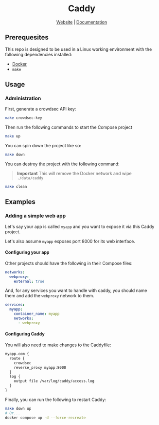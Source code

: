 <div align="center">

# Caddy

[Website](https://caddyserver.com/) | [Documentation](https://caddyserver.com/docs)

</div>

## Prerequesites

This repo is designed to be used in a Linux working environment with the following dependencies installed:

- [Docker](https://docker.com)
- `make`

## Usage

### Administration

First, generate a crowdsec API key:

```sh
make crowdsec-key
```

Then run the following commands to start the Compose project

```sh
make up
```

You can spin down the project like so:

```sh
make down
```

You can destroy the project with the following command:

> **Important** This will remove the Docker network and wipe `./data/caddy`

```sh
make clean
```

## Examples

### Adding a simple web app

Let's say your app is called `myapp` and you want to expose it via this Caddy project.

Let's also assume `myapp` exposes port 8000 for its web interface.

#### Configuring your app

Other projects should have the following in their Compose files:


```yml
networks:
  webproxy:
    external: true
```

And, for any services you want to handle with caddy, you should name them and add the `webproxy` network to them.

```yml
services:
  myapp:
    container_name: myapp
    networks:
      - webproxy
```

#### Configuring Caddy

You will also need to make changes to the Caddyfile:

```diff
myapp.com {
  route {
    crowdsec
    reverse_proxy myapp:8000
  }
  log {
    output file /var/log/caddy/access.log
  }
}
```

Finally, you can run the following to restart Caddy:

```sh
make down up
# Or...
docker compose up -d --force-recreate
```

